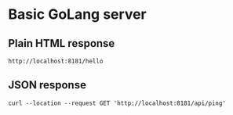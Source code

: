 # Basic GoLang server

## Plain HTML response

    http://localhost:8181/hello

## JSON response

    curl --location --request GET 'http://localhost:8181/api/ping'
